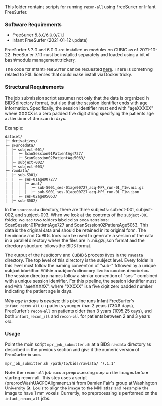 ### 

This folder contains scripts for running `recon-all` using FreeSurfer or Infant FreeSurfer. 

### Software Requirements

- FreeSurfer 5.3.0/6.0.0/7.1.1
- Infant FreeSurfer (2021-01-12 update)

FreeSurfer 5.3.0 and 6.0.0 are installed as modules on CUBIC as of 2021-10-22. FreeSurfer 7.1.1 must be installed separately and loaded using a bit of bash/module management trickery.


The code for Infant FreeSurfer can be requested [here](https://surfer.nmr.mgh.harvard.edu/fswiki/infantFS). There is something related to FSL licenses that could make install via Docker tricky.


### Structural Requirements


The job submission script assumes not only that the data is organized in BIDS directory format, but also that the session identifier ends with age information. Specifically, the session identifier must end with "ageXXXXX" where XXXXX is a zero padded five digit string specifying the patients age at the time of the scan in days. 

Example:

```
dataset/
├─ derivatives/
├─ sourcedata/
│  ├─ subject-001/
|  |  ├─ ScanSession01PatientAge727/
|  |  ├─ ScanSession02PatientAge5063/
│  ├─ subject-002/
│  ├─ subject-003/
├─ rawdata/
│  ├─ sub-S001/
|  |  ├─ ses-01age00727/
|  |  |  ├─ anat/
|  |  |  |  ├─ sub-S001_ses-01age00727_acq-MPR_run-01_T1w.nii.gz
|  |  |  |  ├─ sub-S001_ses-01age00727_acq-MPR_run-01_T1w.json
|  |  ├─ ses-02age05063/
│  ├─ sub-S002/

```

In the `sourcedata` directory, there are three subjects: subject-001, subject-002, and subject-003. When we look at the contents of the `subject-001` folder, we see two folders labeled as scan sessions: ScanSession01PatientAge727 and ScanSession02PatientAge5063. This data is the original data and should be retained in its original form. The heudiconv and CuBIDs tools can be used to generate a version of the data in a parallel directory where the files are in .nii.gz/.json format and the directory structure follows the BIDS format.


The output of the heudiconv and CuBIDS process lives in the `rawdata` directory. The top level of this directory is the subject level. Every folder in this level must follow the naming convention of "sub-" followed by a unique subject identifier. Within a subject's directory live its session directories. The session directory names follow a similar convention of "ses-" combined with a unique session identifier. For this pipeline, the session identifier must end with "ageXXXXX", where "XXXXX" is a five digit zero padded number indicating the patient age in days. 


*Why age in days is needed*: this pipeline runs Infant FreeSurfer's `infant_recon_all` on patients younger than 2 years (730.5 days), FreeSurfer's `recon-all` on patients older than 3 years (1095.25 days), and both `infant_recon_all` and `recon-all` for patients between 2 and 3 years old.


### Usage

Point the main script `mpr_job_submitter.sh` at a BIDS `rawdata` directory as described in the previous section and give it the numeric version of FreeSurfer to use.

`mpr_job_submitter.sh /path/to/bids/rawdata/ "7.1.1"`

Note: the `recon-all` job runs a preprocessing step on the images before starting recon-all. This step uses a script (preprocWashUACPCAlignment.sh) from Damien Fair's group at Washington University St. Louis to align the image to the MNI atlas and resample the image to have 1 mm voxels. Currently, no preprocessing is performed on the `infant_recon_all` jobs. 

